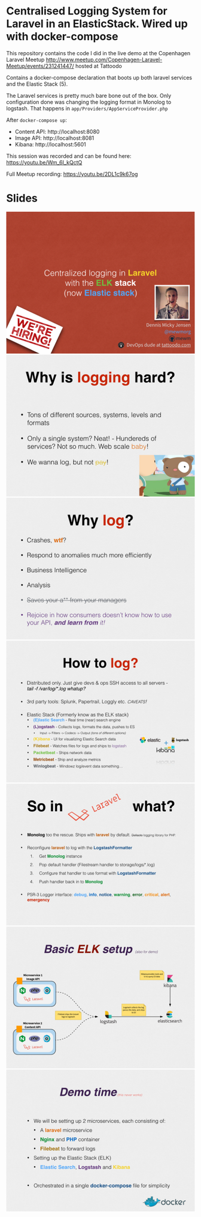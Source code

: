 # Centralised Logging System for Laravel in an ElasticStack. Wired up with docker-compose

This repository contains the code I did in the live demo at the Copenhagen Laravel Meetup http://www.meetup.com/Copenhagen-Laravel-Meetup/events/231241447/ hosted at Tattoodo

Contains a docker-compose declaration that boots up both laravel services and the Elastic Stack (5).

The Laravel services is pretty much bare bone out of the box. Only configuration done was changing the logging format in Monolog to logstash. That happens in `app/Providers/AppServiceProvider.php`

After `docker-compose up`:

* Content API: http://localhost:8080
* Image API: http://localhost:8081
* Kibana: http://localhost:5601

This session was recorded and can be found here: https://youtu.be/Wm_6I_kQctQ

Full Meetup recording: https://youtu.be/2DL1c9k67og

# Slides

![Slide 0](slides/slide0.jpeg "Slide 0")
![Slide 1](slides/slide1.jpeg "Slide 1")
![Slide 2](slides/slide2.jpeg "Slide 2")
![Slide 3](slides/slide3.jpeg "Slide 3")
![Slide 4](slides/slide4.jpeg "Slide 4")
![Slide 5](slides/slide5.jpeg "Slide 5")
![Slide 6](slides/slide6.jpeg "Slide 6")

